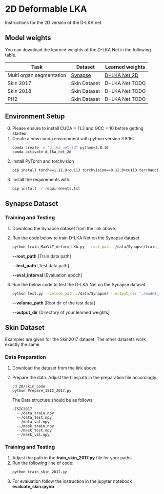 # 2D Deformable LKA

Instructions for the 2D version of the D-LKA net.




## Model weights
You can download the learned weights of the D-LKA Net in the following table. 

Task | Dataset |Learned weights
------------ | -------------|----
Multi organ segmentation | [Synapse](https://drive.google.com/uc?export=download&id=18I9JHH_i0uuEDg-N6d7bfMdf7Ut6bhBi) | [D-LKA Net 2D](https://drive.google.com/drive/folders/1TY7G0X32kGbgnzx_Zn5px0gW8fVF4ptI?usp=sharing)
Skin 2017 | Skin Dataset | D-LKA Net TODO
Skin 2018 | Skin Dataset | D-LKA Net TODO
PH2       | Skin Dataset | D-LKA Net TODO

## Environment Setup
0. Please ensure to install CUDA = 11.3 and GCC = 10 before getting started.
1. Create a new conda environment with python version 3.8.16:
    ```bash
    conda create -n "d_lka_net_2d" python=3.8.16
    conda activate d_lka_net_2d
    ```
2. Install PyTorch and torchvision
    ```bash
    pip install torch==1.11.0+cu113 torchvision==0.12.0+cu113 torchaudio==0.11.0+cu113 --extra-index-url https://download.pytorch.org/whl/cu113
    ```
3. Install the requirements with:
    ```bash
    pip install -r requirements.txt
    ```

## Synapse Dataset
### Training and Testing
1. Download the Synapse dataset from the link above.

2. Run the code below to train D-LKA Net on the Synapse dataset.
    ```bash
    python train_MaxViT_deform_LKA.py --root_path ./data/Synapse/train_npz --test_path ./data/Synapse/test_vol_h5 --batch_size 20 --eval_interval 20
    ```
    **--root_path**     [Train data path]

    **--test_path**     [Test data path]

    **--eval_interval** [Evaluation epoch]

3. Run the below code to test the D-LKA Net on the Synapse dataset.
    ```bash
    python test.py --volume_path ./data/Synapse/ --output_dir './model_out'
    ```
    **--volume_path**   [Root dir of the test data]
        
    **--output_dir**    [Directory of your learned weights]

## Skin Dataset
Examples are given for the Skin2017 dataset. The other datasets work exactly the same.
### Data Preparation
1. Download the dataset from the link above.
2. Prepare the data. Adjust the filespath in the preparation file accordingly.
    ```bash
    cd 2D/skin_code
    python Prepare_ISIC_2017.py
    ```

    The Data structure should be as follows:
    ```
    -ISIC2017
      --/data_train.npy
      --/data_test.npy
      --/data_val.npy
      --/mask_train.npy
      --/mask_test.npy
      --/mask_val.npy
    ```
### Training and Testing
1. Adjust the path in the **train_skin_2017.py** file for your paths.
2. Run the following line of code:
    ```bash
    python train_skin_2017.py
    ```
3. For evaluation follow the instruction in the jupyter notebook **evaluate_skin.ipynb**
